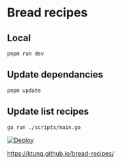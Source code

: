 # Bread recipes

## Local
```
pnpm run dev
```

## Update dependancies
```
pnpm update
```

## Update list recipes
```
go run ./scripts/main.go
```


[![Deploy](https://github.com/ktung/bread-recipes/actions/workflows/deploy.yml/badge.svg)](https://github.com/ktung/bread-recipes/actions/workflows/deploy.yml)

https://ktung.github.io/bread-recipes/
